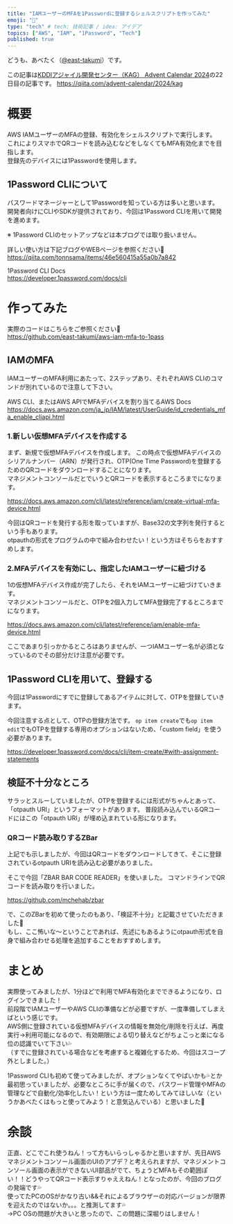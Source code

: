 ```yaml
---
title: "IAMユーザーのMFAを1Passwordに登録するシェルスクリプトを作ってみた"
emoji: "📱"
type: "tech" # tech: 技術記事 / idea: アイデア
topics: ["AWS", "IAM", "1Password", "Tech"]
published: true
---
```


どうも、あべたく（[@east-takumi](https://x.com/east_takumi)）です。


この記事は[KDDIアジャイル開発センター（KAG） Advent Calendar 2024](https://qiita.com/advent-calendar/2024/kag)の22日目の記事です。
https://qiita.com/advent-calendar/2024/kag

# 概要
AWS IAMユーザーのMFAの登録、有効化をシェルスクリプトで実行します。<br>
これによりスマホでQRコードを読み込むなどをしなくてもMFA有効化までを目指します。<br>
登録先のデバイスには1Passwordを使用します。

## 1Password CLIについて
パスワードマネージャーとして1Passwordを知っている方は多いと思います。
開発者向けにCLIやSDKが提供されており、今回は1Password CLIを用いて開発を進めます。

※ 1Password CLIのセットアップなどは本ブログでは取り扱いません。

詳しい使い方は下記ブログやWEBページを参照ください👀<br>
https://qiita.com/tonnsama/items/46e560415a55a0b7a842

1Password CLI Docs<br>
https://developer.1password.com/docs/cli


# 作ってみた

実際のコードはこちらをご参照ください👀<br>
https://github.com/east-takumi/aws-iam-mfa-to-1pass

## IAMのMFA
IAMユーザーのMFA利用にあたって、2ステップあり、それぞれAWS CLIのコマンドが別れているので注意して下さい。

AWS CLI、またはAWS APIでMFAデバイスを割り当てるAWS Docs<br>
https://docs.aws.amazon.com/ja_jp/IAM/latest/UserGuide/id_credentials_mfa_enable_cliapi.html

### 1.新しい仮想MFAデバイスを作成する
まず、新規で仮想MFAデバイスを作成します。
この時点で仮想MFAデバイスのシリアルナンバー（ARN）が発行され、OTP(One Time Password)を登録するためのQRコードをダウンロードすることになります。<br>
マネジメントコンソールだとでいうとQRコードを表示するところまでになります。

https://docs.aws.amazon.com/cli/latest/reference/iam/create-virtual-mfa-device.html

今回はQRコードを発行する形を取っていますが、Base32の文字列を発行するという手もあります。<br>
otpauthの形式をプログラムの中で組み合わせたい！という方はそちらをおすすめします。

### 2.MFAデバイスを有効にし、指定したIAMユーザーに紐づける
1の仮想MFAデバイス作成が完了したら、それをIAMユーザーに紐づけていきます。<br>
マネジメントコンソールだと、OTPを2個入力してMFA登録完了するところまでになります。

https://docs.aws.amazon.com/cli/latest/reference/iam/enable-mfa-device.html

ここであまり引っかかるところはありませんが、一つIAMユーザー名が必須となっているのでその部分だけ注意が必要です。

## 1Password CLIを用いて、登録する
今回は1Passwordにすでに登録してあるアイテムに対して、OTPを登録していきます。

今回注意する点として、OTPの登録方法です。
`op item create`でも`op item edit`でもOTPを登録する専用のオプションはないため、「custom field」を使う必要があります。

https://developer.1password.com/docs/cli/item-create/#with-assignment-statements

## 検証不十分なところ
サラッとスルーしていましたが、OTPを登録するには形式がちゃんとあって、「otpauth URI」というフォーマットがあります。
普段読み込んでいるQRコードにはこの「otpauth URI」が埋め込まれている形になります。

### QRコード読み取りするZBar
上記でも示しましたが、今回はQRコードをダウンロードしてきて、そこに登録されているotpauth URIを読み込む必要がありました。

そこで今回「ZBAR BAR CODE READER」を使いました。
コマンドラインでQRコードを読み取りを行いました。

https://github.com/mchehab/zbar

で、このZBarを初めて使ったのもあり、「検証不十分」と記載させていただきました🙏<br>
もし、ここ怖いな〜ということであれば、先述にもあるようにotpauth形式を自身で組み合わせる処理を追加することをおすすめします。

# まとめ

実際使ってみましたが、1分ほどで利用でMFA有効化までできるようになり、ログインできました！<br>
前段階でIAMユーザーやAWS CLIの準備などが必要ですが、一度準備してしまえばという感じです。<br>
AWS側に登録されている仮想MFAデバイスの情報を無効化/削除を行えば、再度実行→利用可能になるので、有効期限による切り替えなどがちょこっと楽になる位の認識でいて下さい💦<br>
（すでに登録されている場合などを考慮すると複雑化するため、今回はスコープ外としました。）

1Password CLIも初めて使ってみましたが、オプションなくてやばいかも💦とか最初思っていましたが、必要なところに手が届くので、パスワード管理やMFAの管理などで自動化/効率化したい！という方は一度ためしてみてほしいな（というかあべたくはもっと使ってみよう！と意気込んでいる）と思いました👀

# 余談
正直、どこでこれ使うねん！って方もいらっしゃるかと思いますが、先日AWS マネジメントコンソール画面のUIのアプデ？と考えられますが、マネジメントコンソール画面の表示ができないUI部品がでて、ちょうどMFAもその範囲ぽい！！どうやってQRコード表示すりゃええねん！となったのが、今回のブログの発端です💦<br>
使ってたPCのOSがかなり古い&&それによるブラウザーの対応バージョンが限界を迎えたのではないか。。。と推測してます💦<br>
→PC OSの問題が大きいと思ったので、この問題に深堀りはしません！


